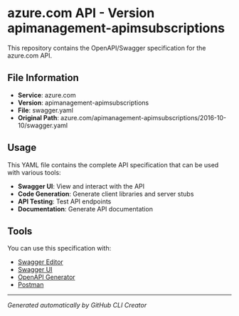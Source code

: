 # azure.com API - Version apimanagement-apimsubscriptions

This repository contains the OpenAPI/Swagger specification for the azure.com API.

## File Information

- **Service**: azure.com
- **Version**: apimanagement-apimsubscriptions
- **File**: swagger.yaml
- **Original Path**: azure.com/apimanagement-apimsubscriptions/2016-10-10/swagger.yaml

## Usage

This YAML file contains the complete API specification that can be used with various tools:

- **Swagger UI**: View and interact with the API
- **Code Generation**: Generate client libraries and server stubs
- **API Testing**: Test API endpoints
- **Documentation**: Generate API documentation

## Tools

You can use this specification with:

- [Swagger Editor](https://editor.swagger.io/)
- [Swagger UI](https://swagger.io/tools/swagger-ui/)
- [OpenAPI Generator](https://openapi-generator.tech/)
- [Postman](https://www.postman.com/)

---

*Generated automatically by GitHub CLI Creator*
